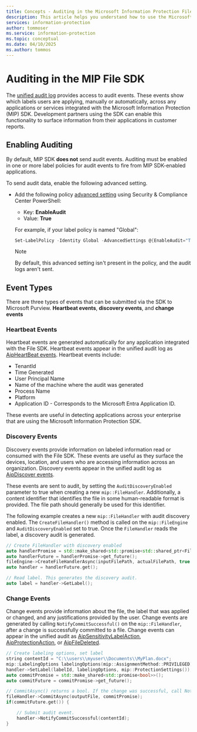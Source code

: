 ```yaml
---
title: Concepts - Auditing in the Microsoft Information Protection File SDK
description: This article helps you understand how to use the Microsoft Information Protection SDK to submit File SDK auditing events to Microsoft Purview.
services: information-protection
author: tommoser
ms.service: information-protection
ms.topic: conceptual
ms.date: 04/10/2025
ms.author: tommos
---
```


# Auditing in the MIP File SDK

The [unified audit log](/purview/audit-new-search) provides access to audit events. These events show which labels users are applying, manually or automatically, across any applications or services integrated with the Microsoft Information Protection (MIP) SDK. Development partners using the SDK can enable this functionality to surface information from their applications in customer reports.

## Enabling Auditing

By default, MIP SDK **does not** send audit events. Auditing must be enabled in one or more label policies for audit events to fire from MIP SDK-enabled applications.

To send audit data, enable the following advanced setting.

- Add the following policy [advanced setting](/azure/information-protection/rms-client/clientv2-admin-guide-customizations#configuring-advanced-settings-for-the-client-via-powershell) using Security & Compliance Center PowerShell:

    - Key: **EnableAudit**
    - Value: **True**

    For example, if your label policy is named "Global":

    ```PowerShell
    Set-LabelPolicy -Identity Global -AdvancedSettings @{EnableAudit="True"}
    ```

    > [!NOTE]
    > By default, this advanced setting isn't present in the policy, and the audit logs aren't sent.
    >


## Event Types

There are three types of events that can be submitted via the SDK to Microsoft Purview. **Heartbeat events**, **discovery events**, and **change events**

### Heartbeat Events

Heartbeat events are generated automatically for any application integrated with the File SDK. Heartbeat events appear in the unified audit log as [AipHeartBeat events](/office/office-365-management-api/aipheartbeat). Heartbeat events include:

* TenantId
* Time Generated
* User Principal Name
* Name of the machine where the audit was generated
* Process Name
* Platform
* Application ID - Corresponds to the Microsoft Entra Application ID.

These events are useful in detecting applications across your enterprise that are using the Microsoft Information Protection SDK.

### Discovery Events

Discovery events provide information on labeled information read or consumed with the File SDK. These events are useful as they surface the devices, location, and users who are accessing information across an organization. Discovery events appear in the unified audit log as [AipDiscover events](/office/office-365-management-api/aipdiscover).

These events are sent to audit, by setting the `AuditDiscoveryEnabled` parameter to true when creating a new `mip::FileHandler`. Additionally, a content identifier that identifies the file in some human-readable format is provided. The file path should generally be used for this identifier.

The following example creates a new `mip::FileHandler` with audit discovery enabled. The `CreateFileHandler()` method is called on the `mip::FileEngine` and `AuditDiscoveryEnabled` set to true. Once the `FileHandler` reads the label, a discovery audit is generated.

```cpp
// Create FileHandler with discovery enabled
auto handlerPromise = std::make_shared<std::promise<std::shared_ptr<FileHandler>>>();
auto handlerFuture = handlerPromise->get_future();
fileEngine->CreateFileHandlerAsync(inputFilePath, actualFilePath, true /*AuditDiscoveryEnabled*/, make_shared<FileHandlerObserver>(), createFileHandlerPromise);
auto handler = handlerFuture.get();

// Read label. This generates the discovery audit.
auto label = handler->GetLabel();
```

### Change Events

Change events provide information about the file, the label that was applied or changed, and any justifications provided by the user. Change events are generated by calling `NotifyCommitSuccessful()` on the `mip::FileHandler`, after a change is successfully committed to a file. Change events can appear in the unified audit as [AipSensitivityLabelAction](/office/office-365-management-api/aipsensitivitylabelaction), [AipProtectionAction](/office/office-365-management-api/aipprotectionaction), or [AipFileDeleted](/office/office-365-management-api/aipfiledeleted). 

```cpp
// Create labeling options, set label
string contentId = "C:\\users\\myuser\\Documents\\MyPlan.docx";
mip::LabelingOptions labelingOptions(mip::AssignmentMethod::PRIVILEGED);
handler->SetLabel(labelId, labelingOptions, mip::ProtectionSettings());
auto commitPromise = std::make_shared<std::promise<bool>>();
auto commitFuture = commitPromise->get_future();

// CommitAsync() returns a bool. If the change was successful, call NotifyCommitSuccessful().
fileHandler->CommitAsync(outputFile, commitPromise);
if(commitFuture.get()) {

    // Submit audit event.
    handler->NotifyCommitSuccessful(contentId);
}
```

